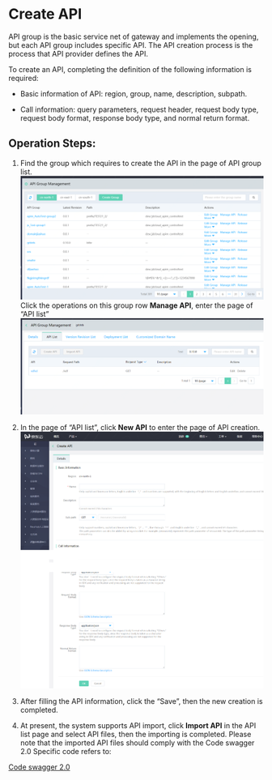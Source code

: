 # Create API

API group is the basic service net of gateway and implements the opening, but each API group includes specific API. The API creation process is the process that API provider defines the API.

To create an API, completing the definition of the following information is required:

* Basic information of API: region, group, name, description, subpath.

* Call information: query parameters, request header, request body type, request body format, response body type, and normal return format.



## Operation Steps:

1. Find the group which requires to create the API in the page of API group list.
 ![API Group Management](../../../../../image/Internet-Middleware/API-Gateway/apigroup-1.png)
 Click the operations on this group row **Manage API**, enter the page of “API list”
 ![API list ](../../../../../image/Internet-Middleware/API-Gateway/apigroup-apilist.png)

2. In the page of “API list”, click **New API** to enter the page of API creation.
![Create new API](../../../../../image/Internet-Middleware/API-Gateway/apigroup-addapi.png)
   
3. After filling the API information, click the “Save”, then the new creation is completed.

4. At present, the system supports API import, click **Import API** in the API list page and select API files, then the importing is completed. Please note that the imported API files should comply with the Code swagger 2.0 Specific code refers to:

[Code swagger 2.0](http://editor.swagger.io/)  



